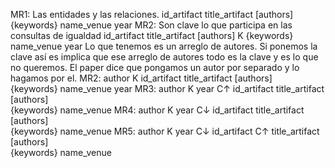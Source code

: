  MR1: Las entidades y las relaciones. 
	id_artifact
	title_artifact
	\[authors\]
	{keywords}
	name_venue
	year
MR2: Son clave lo que participa en  las consultas de igualdad
	id_artifact
	title_artifact
	\[authors\]                  K
	{keywords}
	name_venue
	year
Lo que tenemos es un arreglo de autores. Si ponemos la clave así es implica que ese arreglo de autores todo es la clave y es lo que no queremos.   El paper dice que pongamos un autor por separado y lo hagamos por el. 
MR2: 
	author                       K
	id_artifact
	title_artifact
	\[authors\]                  
	{keywords}
	name_venue
	year
MR3: 
	author                       K
	year                           C$\uparrow$
	id_artifact
	title_artifact
	\[authors\]                  
	{keywords}
	name_venue
MR4: 
	author                       K
	year                           C$\downarrow$
	id_artifact
	title_artifact
	\[authors\]                  
	{keywords}
	name_venue 
MR5: 
	author                       K
	year                           C$\downarrow$
	id_artifact                 C$\uparrow$
	title_artifact
	\[authors\]                  
	{keywords}
	name_venue 

